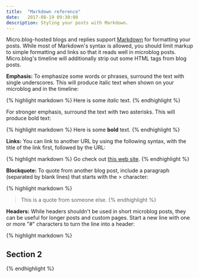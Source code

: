 ```yaml
---
title:  "Markdown reference"
date:   2017-08-19 09:30:00
description: Styling your posts with Markdown.
---
```


Micro.blog-hosted blogs and replies support [Markdown](https://daringfireball.net/projects/markdown/) for formatting your posts. While most of Markdown's syntax is allowed, you should limit markup to simple formatting and links so that it reads well in microblog posts. Micro.blog's timeline will additionally strip out some HTML tags from blog posts.

**Emphasis:** To emphasize some words or phrases, surround the text with single underscores. This will produce italic text when shown on your microblog and in the timeline:

{% highlight markdown %}
Here is some _italic_ text.
{% endhighlight %}

For stronger emphasis, surround the text with two asterisks. This will produce bold text:

{% highlight markdown %}
Here is some **bold** text.
{% endhighlight %}

**Links:** You can link to another URL by using the following syntax, with the title of the link first, followed by the URL:

{% highlight markdown %}
Go check out [this web site](http://micro.blog/).
{% endhighlight %}

**Blockquote:** To quote from another blog post, include a paragraph (separated by blank lines) that starts with the &gt; character:

{% highlight markdown %}
> This is a quote from someone else.
{% endhighlight %}

**Headers:** While headers shouldn't be used in short microblog posts, they can be useful for longer posts and custom pages. Start a new line with one or more "#" characters to turn the line into a header:

{% highlight markdown %}
## Section 2
{% endhighlight %}
